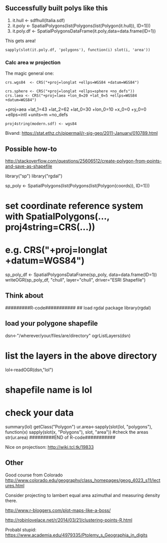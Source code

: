 ## Successfully built polys like this ##

1. it.hull <- sdfhull(Italia.sdf)
2. it.poly <- SpatialPolygons(list(Polygons(list(Polygon(it.hull)), ID=1)))
3. it.poly.df <- SpatialPolygonsDataFrame(it.poly,data=data.frame(ID=1))


This gets area!

    sapply(slot(it.poly.df, 'polygons'), function(i) slot(i, 'area')) 


### Calc area w projection ###

The magic general one:

    crs.wgs84  <- CRS("+proj=longlat +ellps=WGS84 +datum=WGS84") 

    crs.sphere <- CRS("+proj=longlat +ellps=sphere +no_defs"))
    crs.laea <- CRS("+proj=laea +lon_0=20 +lat_0=5 +ellps=WGS84 +datum=WGS84")


+proj=aea +lat_1=43 +lat_2=62 +lat_0=30 +lon_0=10 +x_0=0 +y_0=0 +ellps=intl +units=m +no_defs
    
    proj4string(modern.sdf) <- wgs84

Bivand: <https://stat.ethz.ch/pipermail/r-sig-geo/2011-January/010789.html>

## Possible how-to ##

<http://stackoverflow.com/questions/25606512/create-polygon-from-points-and-save-as-shapefile>


library("sp")
library("rgdal")

sp_poly <- SpatialPolygons(list(Polygons(list(Polygon(coords)), ID=1)))
# set coordinate reference system with SpatialPolygons(..., proj4string=CRS(...))
# e.g. CRS("+proj=longlat +datum=WGS84") #


sp_poly_df <- SpatialPolygonsDataFrame(sp_poly, data=data.frame(ID=1))
writeOGR(sp_poly_df, "chull", layer="chull", driver="ESRI Shapefile")


## Think about ##

 #########R-code########### ## load rgdal package 
library(rgdal) 
## load your polygone shapefile ##

dsn<-"/wherever/your/files/are/directory" 
ogrListLayers(dsn) 

# list the layers in the above directory #

lol<-readOGR(dsn,"lol") 
# shapefile name is lol #

# check your data #

summary(lol) 
getClass("Polygon") 
ur.area<-sapply(slot(lol, "polygons"), function(x) sapply(slot(x, "Polygons"), slot, "area")) #check the areas 
str(ur.area)
 #########END of R-code########### 



Nice on projectison: <http://wiki.tcl.tk/19833>

## Other
Good course from Colorado <http://www.colorado.edu/geography/class_homepages/geog_4023_s11/lectures.html>


Consider projecting to lambert equal area azimuthal and measuring density there.

<http://www.r-bloggers.com/plot-maps-like-a-boss/>

<http://robinlovelace.net/r/2014/03/21/clustering-points-R.html>


Probabl stupid: <https://www.academia.edu/4979335/Ptolemy_s_Geographia_in_digits>